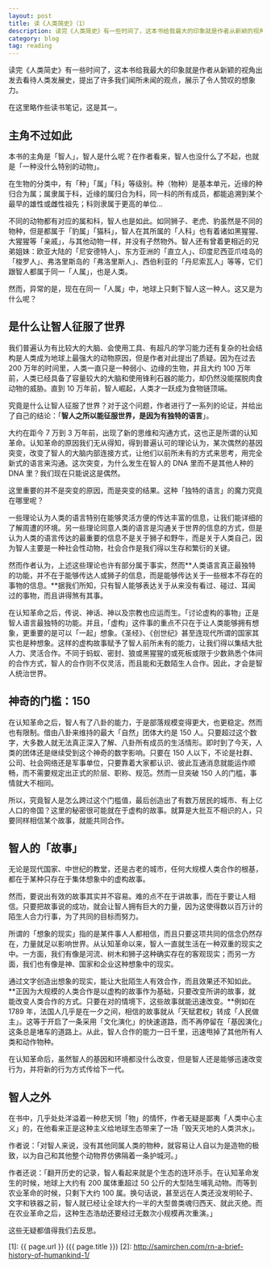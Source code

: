 ```yaml
---
layout: post
title: 读《人类简史》（1）
description: 读完《人类简史》有一些时间了，这本书给我最大的印象就是作者从新颖的视角出发去看待人类发展史，提出了许多我们闻所未闻的观点，展示了令人赞叹的想象力。
category: blog
tag: reading
---
```



读完《人类简史》有一些时间了，这本书给我最大的印象就是作者从新颖的视角出发去看待人类发展史，提出了许多我们闻所未闻的观点，展示了令人赞叹的想象力。

在这里略作些读书笔记，这是其一。


## 主角不过如此

本书的主角是「智人」，智人是什么呢？在作者看来，智人也没什么了不起，也就是「一种没什么特别的动物」。

在生物的分类中，有「种」「属」「科」等级别。种（物种）是基本单元，近缘的种归合为属；属隶属于科，近缘的属归合为科，同一科的所有成员，都能追溯到某个最早的雄性或雌性祖先；科则隶属于更高的单位...

不同的动物都有对应的属和科，智人也是如此。如同狮子、老虎、豹虽然是不同的物种，但是都属于「豹属」「猫科」，智人在其所属的「人科」也有着诸如黑猩猩、大猩猩等「亲戚」，与其他动物一样，并没有孑然物外。智人还有曾着更相近的兄弟姐妹：欧亚大陆的「尼安德特人」、东方亚洲的「直立人」、印度尼西亚爪哇岛的「梭罗人」、弗洛里斯岛的「弗洛里斯人」、西伯利亚的「丹尼索瓦人」等等，它们跟智人都属于同一「人属」，也是人类。

然而，异常的是，现在在同一「人属」中，地球上只剩下智人这一种人。这又是为什么呢？


## 是什么让智人征服了世界

我们普遍认为有比较大的大脑、会使用工具、有超凡的学习能力还有复杂的社会结构是人类成为地球上最强大的动物原因，但是作者对此提出了质疑。因为在过去 200 万年的时间里，人类一直只是一种弱小、边缘的生物，并且大约 100 万年前，人类已经具备了容量较大的大脑和使用锋利石器的能力，却仍然没能摆脱肉食动物的威胁。直到 10 万年前，智人崛起，人类才一跃成为食物链顶端。


究竟是什么让智人征服了世界？对于这个问题，作者进行了一系列的论证，并给出了自己的结论：「**智人之所以能征服世界，是因为有独特的语言**」。

大约在距今 7 万到 3 万年前，出现了新的思维和沟通方式，这也正是所谓的认知革命。认知革命的原因我们无从得知，得到普遍认可的理论认为，某次偶然的基因突变，改变了智人的大脑内部连接方式，让他们以前所未有的方式来思考，用完全新式的语言来沟通。这次突变，为什么发生在智人的 DNA 里而不是其他人种的 DNA 里？我们现在只能说这是偶然。

这里重要的并不是突变的原因，而是突变的结果。这种「独特的语言」的魔力究竟在哪里呢？

一些理论认为人类的语言特别在能够灵活方便的传达丰富的信息，让我们能详细的了解周遭的环境。另一些理论同意人类的语言是沟通关于世界的信息的方式，但是认为人类的语言传达的最重要的信息不是关于狮子和野牛，而是关于人类自己，因为智人主要是一种社会性动物，社会合作是我们得以生存和繁衍的关键。

然而作者认为，上述这些理论也许有部分属于事实，然而**人类语言真正最独特的功能，并不在于能够传达人或狮子的信息，而是能够传达关于一些根本不存在的事物的信息。**据我们所知，只有智人能够表达关于从来没有看过、碰过、耳闻过的事物，而且讲得煞有其事。

在认知革命之后，传说、神话、神以及宗教也应运而生。「讨论虚构的事物」正是智人语言最独特的功能。并且，「虚构」这件事的重点不只在于让人类能够拥有想象，更重要的是可以「一起」想象。《圣经》、《创世纪》甚至连现代所谓的国家其实也是种想象。这样的虚构故事赋予了智人前所未有的能力，让我们得以集结大批人力、灵活合作。不同于蚂蚁、密封、狼或黑猩猩的或死板或限于少数熟悉个体间的合作方式，智人的合作则不仅灵活，而且能和无数陌生人合作。因此，才会是智人统治世界。


## 神奇的门槛：150


在认知革命之后，智人有了八卦的能力，于是部落规模变得更大，也更稳定。然而也有限制。借由八卦来维持的最大「自然」团体大约是 150 人。只要超过这个数字，大多数人就无法真正深入了解、八卦所有成员的生活情形。即时到了今天，人类的团体还是继续受到这个神奇的数字影响。只要在 150 人以下，不论是社群、公司、社会网络还是军事单位，只要靠着大家都认识、彼此互通消息就能运作顺畅，而不需要规定出正式的阶层、职称、规范。然而一旦突破 150 人的门槛，事情就大不相同。

所以，究竟智人是怎么跨过这个门槛值，最后创造出了有数万居民的城市、有上亿人口的帝国？这里的秘密很可能就在于虚构的故事。就算是大批互不相识的人，只要同样相信某个故事，就能共同合作。


## 智人的「故事」

无论是现代国家、中世纪的教堂，还是古老的城市，任何大规模人类合作的根基，都在于某种只存在于集体想象中的虚构故事。

然而，要说出有效的故事其实并不容易。难的点不在于讲故事，而在于要让人相信。只要把故事说的成功，就会让智人拥有巨大的力量，因为这使得数以百万计的陌生人合力行事，为了共同的目标而努力。

所谓的「想象的现实」指的是某件事人人都相信，而且只要这项共同的信念仍然存在，力量就足以影响世界。从认知革命以来，智人一直就生活在一种双重的现实之中。一方面，我们有像是河流、树木和狮子这种确实存在的客观现实；而另一方面，我们也有像是神、国家和企业这种想象中的现实。

通过文字创造出想象的现实，能让大批陌生人有效合作，而且效果还不知如此。**正因为大规模的人类合作是以虚构的故事作为基础，只要改变所讲的故事，就能改变人类合作的方式。只要在对的情境下，这些故事就能迅速改变。**例如在 1789 年，法国人几乎是在一夕之间，相信的故事就从「天赋君权」转成「人民做主」。这等于开启了一条采用「文化演化」的快速道路，而不再停留在「基因演化」这条总是堵车的道路上。从此，智人合作的能力一日千里，迅速甩掉了其他所有人类和动作物种。

在认知革命后，虽然智人的基因和环境都没什么改变，但是智人还是能够迅速改变行为，并将新的行为方式传给下一代。


## 智人之外


在书中，几乎处处洋溢着一种悲天悯「物」的情怀，作者无疑是鄙夷「人类中心主义」的，在他看来正是这种主义给地球生态带来了一场「毁天灭地的人类洪水」。


作者说：「对智人来说，没有其他同属人类的物种，就容易让人自以为是造物的极致，以为自己和其他整个动物界仿佛隔着一条护城河。」


作者还说：「翻开历史的记录，智人看起来就是个生态的连环杀手。在认知革命发生的时候，地球上大约有 200 属体重超过 50 公斤的大型陆生哺乳动物。而等到农业革命的时候，只剩下大约 100 属。换句话说，甚至远在人类还没发明轮子、文字和铁器之前，智人就已经让全球大约一半的大型兽类魂归西天、就此灭绝。而在农业革命之后，这种生态浩劫还要经过无数次小规模再次重演。」

这些无疑都值得我们去反思。
























[SamirChen]: http://www.samirchen.com "SamirChen"
[1]: {{ page.url }} ({{ page.title }})
[2]: http://samirchen.com/rn-a-brief-history-of-humankind-1/

